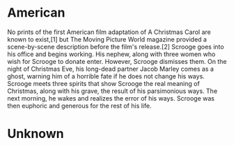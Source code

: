 # American
No prints of the first American film adaptation of A Christmas Carol are known to exist,[1] but The Moving Picture World magazine provided a scene-by-scene description before the film's release.[2] Scrooge goes into his office and begins working. His nephew, along with three women who wish for Scrooge to donate enter. However, Scrooge dismisses them. On the night of Christmas Eve, his long-dead partner Jacob Marley comes as a ghost, warning him of a horrible fate if he does not change his ways. Scrooge meets three spirits that show Scrooge the real meaning of Christmas, along with his grave, the result of his parsimonious ways. The next morning, he wakes and realizes the error of his ways. Scrooge was then euphoric and generous for the rest of his life.
# Unknown
